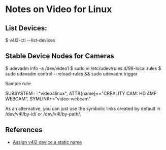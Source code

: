 # Notes on Video for Linux

## List Devices:

  $ v4l2-ctl --list-devices

## Stable Device Nodes for Cameras

  $ udevadm info -a /dev/video1
  $ sudo vi /etc/udev/rules.d/99-local.rules
  $ sudo udevadm control --reload-rules && sudo udevadm trigger

Sample rule:

  SUBSYSTEM=="video4linux", ATTR{name}=="CREALITY CAM: HD 4MP WEBCAM", SYMLINK+="video-webcam"

As an alternative, you can just use the symbolic links created by default in /dev/v4l/by-id/ or /dev/v4l/by-path/.

## References

* [Assign v4l2 device a static name](https://docs.formant.io/docs/assign-v4l2-device-a-static-name)

